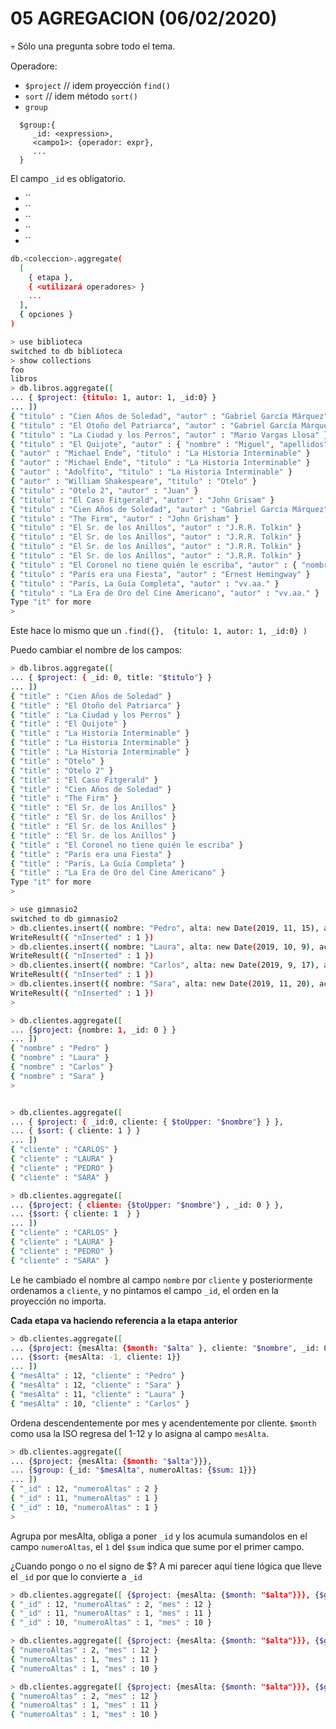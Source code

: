 # 05 AGREGACION (06/02/2020)

:skull: Sólo una pregunta sobre todo el tema.

Operadore:

* `$project` // idem proyección `find()`
* `sort` // idem método `sort()`
* `group`
```
  $group:{
     _id: <expression>,
     <campo1>: {operador: expr},
     ...
  }
```
   El campo `_id` es obligatorio.
* ``
* ``
* ``
* ``
* ``


```sh
db.<coleccion>.aggregate(
  [
    { etapa },
    { <utilizará operadores> }
    ...
  ],
  { opciones }
)
```
```sh
> use biblioteca
switched to db biblioteca
> show collections
foo
libros
> db.libros.aggregate([
... { $project: {titulo: 1, autor: 1, _id:0} }
... ])
{ "titulo" : "Cien Años de Soledad", "autor" : "Gabriel García Márquez" }
{ "titulo" : "El Otoño del Patriarca", "autor" : "Gabriel García Márquez" }
{ "titulo" : "La Ciudad y los Perros", "autor" : "Mario Vargas Llosa" }
{ "titulo" : "El Quijote", "autor" : { "nombre" : "Miguel", "apellidos" : "De Cervantes Saavedra", "pais" : "Italia" } }
{ "autor" : "Michael Ende", "titulo" : "La Historia Interminable" }
{ "autor" : "Michael Ende", "titulo" : "La Historia Interminable" }
{ "autor" : "Adolfito", "titulo" : "La Historia Interminable" }
{ "autor" : "William Shakespeare", "titulo" : "Otelo" }
{ "titulo" : "Otelo 2", "autor" : "Juan" }
{ "titulo" : "El Caso Fitgerald", "autor" : "John Grisam" }
{ "titulo" : "Cien Años de Soledad", "autor" : "Gabriel García Márquez" }
{ "titulo" : "The Firm", "autor" : "John Grisham" }
{ "titulo" : "El Sr. de los Anillos", "autor" : "J.R.R. Tolkin" }
{ "titulo" : "El Sr. de los Anillos", "autor" : "J.R.R. Tolkin" }
{ "titulo" : "El Sr. de los Anillos", "autor" : "J.R.R. Tolkin" }
{ "titulo" : "El Sr. de los Anillos", "autor" : "J.R.R. Tolkin" }
{ "titulo" : "El Coronel no tiene quién le escriba", "autor" : { "nombre" : "Gabriel García Márquez", "pais" : "Colombia" } }
{ "titulo" : "París era una Fiesta", "autor" : "Ernest Hemingway" }
{ "titulo" : "París, La Guía Completa", "autor" : "vv.aa." }
{ "titulo" : "La Era de Oro del Cine Americano", "autor" : "vv.aa." }
Type "it" for more
>  
```

Este hace lo mismo que un `.find({},  {titulo: 1, autor: 1, _id:0} )`

Puedo cambiar el nombre de los campos:

```sh
> db.libros.aggregate([
... { $project: { _id: 0, title: "$titulo"} }
... ])
{ "title" : "Cien Años de Soledad" }
{ "title" : "El Otoño del Patriarca" }
{ "title" : "La Ciudad y los Perros" }
{ "title" : "El Quijote" }
{ "title" : "La Historia Interminable" }
{ "title" : "La Historia Interminable" }
{ "title" : "La Historia Interminable" }
{ "title" : "Otelo" }
{ "title" : "Otelo 2" }
{ "title" : "El Caso Fitgerald" }
{ "title" : "Cien Años de Soledad" }
{ "title" : "The Firm" }
{ "title" : "El Sr. de los Anillos" }
{ "title" : "El Sr. de los Anillos" }
{ "title" : "El Sr. de los Anillos" }
{ "title" : "El Sr. de los Anillos" }
{ "title" : "El Coronel no tiene quién le escriba" }
{ "title" : "París era una Fiesta" }
{ "title" : "París, La Guía Completa" }
{ "title" : "La Era de Oro del Cine Americano" }
Type "it" for more
>
```

```sh
> use gimnasio2
switched to db gimnasio2
> db.clientes.insert({ nombre: "Pedro", alta: new Date(2019, 11, 15), actividades: ["padel", "tenis","esgrima"]})
WriteResult({ "nInserted" : 1 })
> db.clientes.insert({ nombre: "Laura", alta: new Date(2019, 10, 9), actividades: ["aquagym", "tenis","step"]})
WriteResult({ "nInserted" : 1 })
> db.clientes.insert({ nombre: "Carlos", alta: new Date(2019, 9, 17), actividades: ["aquagym", "padel","cardio"]})
WriteResult({ "nInserted" : 1 })
> db.clientes.insert({ nombre: "Sara", alta: new Date(2019, 11, 20), actividades: ["pesas", "cardio", "step"]})
WriteResult({ "nInserted" : 1 })
>
```

```sh
> db.clientes.aggregate([
... {$project: {nombre: 1, _id: 0 } }
... ])
{ "nombre" : "Pedro" }
{ "nombre" : "Laura" }
{ "nombre" : "Carlos" }
{ "nombre" : "Sara" }
>      


> db.clientes.aggregate([
... { $project: { _id:0, cliente: { $toUpper: "$nombre"} } },
... { $sort: { cliente: 1 } }
... ])
{ "cliente" : "CARLOS" }
{ "cliente" : "LAURA" }
{ "cliente" : "PEDRO" }
{ "cliente" : "SARA" }

> db.clientes.aggregate([
... {$project: { cliente: {$toUpper: "$nombre"} , _id: 0 } },
... {$sort: { cliente: 1  } }
... ])
{ "cliente" : "CARLOS" }
{ "cliente" : "LAURA" }
{ "cliente" : "PEDRO" }
{ "cliente" : "SARA" }
```

Le he cambiado el nombre al campo `nombre` por `cliente` y posteriormente ordenamos a `cliente`, y no pintamos el campo `_id`, el orden en la proyección no importa.

**Cada etapa va haciendo referencia a la etapa anterior**

```sh
> db.clientes.aggregate([
... {$project: {mesAlta: {$month: "$alta" }, cliente: "$nombre", _id: 0}},
... {$sort: {mesAlta: -1, cliente: 1}}
... ])
{ "mesAlta" : 12, "cliente" : "Pedro" }
{ "mesAlta" : 12, "cliente" : "Sara" }
{ "mesAlta" : 11, "cliente" : "Laura" }
{ "mesAlta" : 10, "cliente" : "Carlos" }
```

Ordena descendentemente por mes y acendentemente por cliente. `$month` como usa la ISO regresa del 1-12 y lo asigna al campo `mesAlta`.

```sh
> db.clientes.aggregate([
... {$project: {mesAlta: {$month: "$alta"}}},
... {$group: {_id: "$mesAlta", numeroAltas: {$sum: 1}}}
... ])
{ "_id" : 12, "numeroAltas" : 2 }
{ "_id" : 11, "numeroAltas" : 1 }
{ "_id" : 10, "numeroAltas" : 1 }
> 
```
Agrupa por mesAlta, obliga a poner `_id` y los acumula sumandolos en el campo `numeroAltas`, el `1` del `$sum` indica que sume por el primer campo.

¿Cuando pongo o no el signo de $? A mi parecer aquí tiene lógica que lleve el `_id` por que lo convierte a `_id`

```sh
> db.clientes.aggregate([ {$project: {mesAlta: {$month: "$alta"}}}, {$group: {_id: "$mesAlta", numeroAltas: {$sum: 1}}} , {$project:{ mes: "$_id", numeroAltas: 1 }} ])
{ "_id" : 12, "numeroAltas" : 2, "mes" : 12 }
{ "_id" : 11, "numeroAltas" : 1, "mes" : 11 }
{ "_id" : 10, "numeroAltas" : 1, "mes" : 10 }

> db.clientes.aggregate([ {$project: {mesAlta: {$month: "$alta"}}}, {$group: {_id: "$mesAlta", numeroAltas: {$sum: 1}}} , {$project:{ mes: "$_id", numeroAltas: 1, _id: 0 }} ])
{ "numeroAltas" : 2, "mes" : 12 }
{ "numeroAltas" : 1, "mes" : 11 }
{ "numeroAltas" : 1, "mes" : 10 }

> db.clientes.aggregate([ {$project: {mesAlta: {$month: "$alta"}}}, {$group: {_id: "$mesAlta", numeroAltas: {$sum: 1}}} , {$project:{ mes: "$_id", numeroAltas: 1, _id: 0 }}, {$sort:{mes: -1}} ])
{ "numeroAltas" : 2, "mes" : 12 }
{ "numeroAltas" : 1, "mes" : 11 }
{ "numeroAltas" : 1, "mes" : 10 }
```

```sh
```

```sh
```

```sh
```

```sh
```

```sh
```
